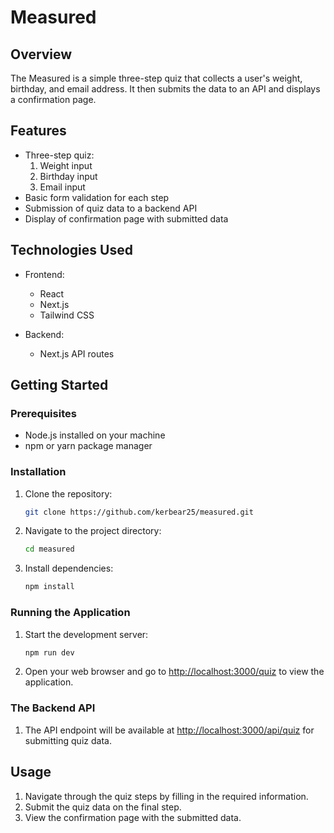 # Measured

## Overview

The Measured is a simple three-step quiz that collects a user's weight, birthday, and email address. It then submits the data to an API and displays a confirmation page.

## Features

- Three-step quiz:
  1. Weight input
  2. Birthday input
  3. Email input
- Basic form validation for each step
- Submission of quiz data to a backend API
- Display of confirmation page with submitted data

## Technologies Used

- Frontend:

  - React
  - Next.js
  - Tailwind CSS

- Backend:
  - Next.js API routes

## Getting Started

### Prerequisites

- Node.js installed on your machine
- npm or yarn package manager

### Installation

1. Clone the repository:

   ```bash
   git clone https://github.com/kerbear25/measured.git
   ```

2. Navigate to the project directory:

   ```bash
   cd measured
   ```

3. Install dependencies:

   ```bash
   npm install
   ```

### Running the Application

1. Start the development server:

   ```bash
   npm run dev
   ```

2. Open your web browser and go to [http://localhost:3000/quiz](http://localhost:3000/quiz) to view the application.

### The Backend API

1. The API endpoint will be available at [http://localhost:3000/api/quiz](http://localhost:3000/api/quiz) for submitting quiz data.

## Usage

1. Navigate through the quiz steps by filling in the required information.
2. Submit the quiz data on the final step.
3. View the confirmation page with the submitted data.

